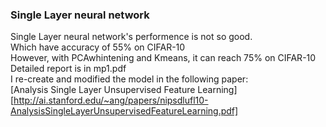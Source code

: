 ### Single Layer neural network  
Single Layer neural network's performence is not so good.  
Which have accuracy of 55\% on CIFAR-10  
However, with PCAwhintening and Kmeans, it can reach 75\% on CIFAR-10  
Detailed report is in mp1.pdf  
I re-create and modified the model in the following paper:  
[Analysis Single Layer Unsupervised Feature Learning][http://ai.stanford.edu/~ang/papers/nipsdlufl10-AnalysisSingleLayerUnsupervisedFeatureLearning.pdf]
